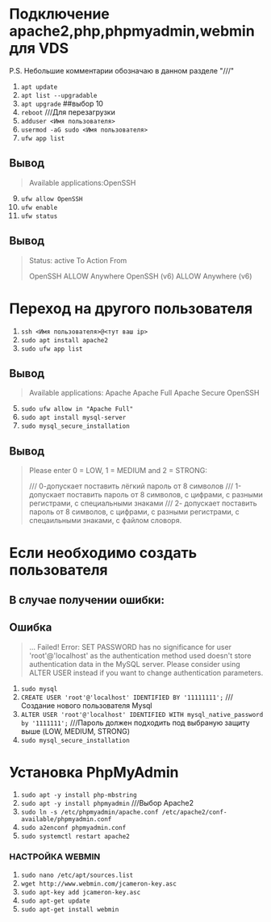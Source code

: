 # Подключение apache2,php,phpmyadmin,webmin для VDS
P.S. Небольшие комментарии обозначаю в данном разделе "///"

1) `apt update`
2) `apt list --upgradable`
3) `apt upgrade` ##выбор 10
4) `reboot`  ///Для перезагрузки
5) `adduser <Имя пользователя>`
6) `usermod -aG sudo <Имя пользователя>`
7) `ufw app list` 

## Вывод

> Available applications:OpenSSH 

9) `ufw allow OpenSSH`
10) `ufw enable`
11) `ufw status`

## Вывод

>Status: active
>To               Action   From
>
>OpenSSH          ALLOW    Anywhere
>OpenSSH (v6)     ALLOW    Anywhere (v6)

# Переход на другого пользователя
1) `ssh <Имя пользователя>@<тут ваш ip>`
2) `sudo apt install apache2`
3) `sudo ufw app list`

## Вывод

>Available applications:
>   Apache
>   Apache Full
>   Apache Secure
>   OpenSSH

5) `sudo ufw allow in "Apache Full"`
6) `sudo apt install mysql-server`
7) `sudo mysql_secure_installation`

## Вывод

>Please enter 0 = LOW, 1 = MEDIUM and 2 = STRONG:
>
>/// 0-допускает поставить лёгкий пароль от 8 символов
>/// 1-допускает поставить пароль от 8 символов, с цифрами, с разными регистрами, с специальными знаками
>/// 2- допускает поставить пароль от 8 символов, с цифрами, с разными регистрами, с спецаильными знаками, с файлом словоря.

# Если необходимо создать пользователя

## В случае получении ошибки:
## Ошибка
>… Failed! Error: SET PASSWORD has no significance for user 'root'@'localhost'
>as the authentication method used doesn't store authentication data in the MySQL server.
>Please consider using ALTER USER instead if you want to change authentication parameters.

1) `sudo mysql`
2) `CREATE USER 'root'@'localhost' IDENTIFIED BY '11111111';` ///Создание нового пользователя Mysql
3) `ALTER USER 'root'@'localhost' IDENTIFIED WITH mysql_native_password by '1111111';` ///Пароль должен подходить под выбраную защиту выше (LOW, MEDIUM, STRONG)
4) `sudo mysql_secure_installation`

# Установка PhpMyAdmin
1) `sudo apt -y install php-mbstring`
2) `sudo apt -y install phpmyadmin` ///Выбор Apache2
3) `sudo ln -s /etc/phpmyadmin/apache.conf /etc/apache2/conf-available/phpmyadmin.conf`
4) `sudo a2enconf phpmyadmin.conf`
5) `sudo systemctl restart apache2`
   
### НАСТРОЙКА WEBMIN
1) `sudo nano /etc/apt/sources.list`
2) `wget http://www.webmin.com/jcameron-key.asc`
3) `sudo apt-key add jcameron-key.asc`
4) `sudo apt-get update`
5) `sudo apt-get install webmin`

